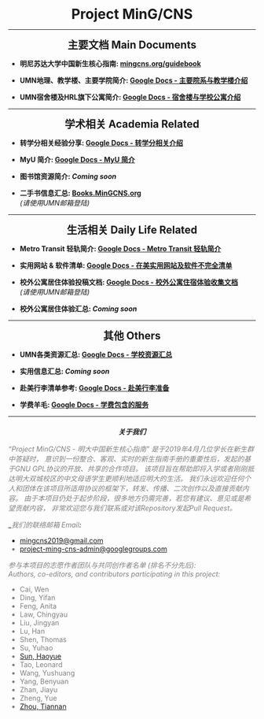<h1 style="margin: 0 auto; text-align: center; font-weight: bold;">
Project MinG/CNS
</h1>

---

<h2 style="margin: 0 auto 10px auto; text-align: center;">主要文档 Main Documents</h2>

- **明尼苏达大学中国新生核心指南: [mingcns.org/guidebook](http://mingcns.org/guidebook)**

- **UMN地理、教学楼、主要学院简介: [Google Docs - 主要院系与教学楼介绍](https://docs.google.com/document/d/1NJdfS0-JRyqahweVOosiPCoDAKOx85srSw-cJOKyc28/edit?usp=sharing)**

- **UMN宿舍楼及HRL旗下公寓简介: [Google Docs - 宿舍楼与学校公寓介绍](https://docs.google.com/document/d/1IQTtcAxEwsoyqN_DnkOeoRyfbmOFVCYXtdkKgba6fgk/edit?usp=sharing)**

---

<h2 style="margin: 0 auto 10px auto; text-align: center;">学术相关 Academia Related</h2>

- **转学分相关经验分享: [Google Docs - 转学分相关介绍](https://docs.google.com/document/d/1XTFisc8i_bUdBH2rpmU2p2Rq8T8johQ0Ca7JgyhLXVI/edit?usp=sharing)**

- **MyU 简介: [Google Docs - MyU 简介](https://docs.google.com/document/d/1be9-hePpLw9f_bsaVRIJxPET0JXp1kD4PuRb3J2_M28/edit?usp=sharing)**

- **图书馆资源简介: _Coming soon_**

- **二手书信息汇总: [Books.MinGCNS.org](http://books.mingcns.org)**  
_(请使用UMN邮箱登陆)_

---

<h2 style="margin: 0 auto 10px auto; text-align: center;">生活相关 Daily Life Related</h2>

- **Metro Transit 轻轨简介: [Google Docs - Metro Transit 轻轨简介](https://docs.google.com/document/d/1L41K23U9caxq-LI0czEyIONrn4HgphJZRxccHq7L-xg/edit?usp=sharing)**

- **实用网站 & 软件清单: [Google Docs - 在美实用网站及软件不完全清单](https://docs.google.com/document/d/11jLN2kKcfV6ZSPVkrWeKdF5GrRrc00iKTdfQqhjA044/edit?usp=sharing)**

- **校外公寓居住体验投稿文档: [Google Docs - 校外公寓住宿体验收集文档](https://docs.google.com/document/d/1ngJgvJHpXnkCUGh_BuKL2OhEj4we9tY6eKFgxbkGQ-0/edit?usp=sharing)**  
_(请使用UMN邮箱登陆)_

- **校外公寓居住体验汇总: _Coming soon_**

---

<h2 style="margin: 0 auto 10px auto; text-align: center;">其他 Others</h2>

- **UMN各类资源汇总: [Google Docs - 学校资源汇总](https://docs.google.com/document/d/1A06CgDp7ACYyA0KuVCJNnurALSzsBHE4JaqXIw-2SpU/edit?usp=sharing)**

- **实用信息汇总: _Coming soon_**

- **赴美行李清单参考: [Google Docs - 赴美行李准备](https://docs.google.com/document/d/1lplKvfPrmqKd0_zQU2Ut9Wsi2gVoQPqrdZDRaTcUuBE/edit?usp=sharing)**

- **学费羊毛: [Google Docs - 学费包含的服务](https://docs.google.com/document/d/1Cu6NbOQzmb3fjdwdPt0XP6O9x4nsrraB5U31HOBMsBU/edit?usp=sharing)**

---

<p style="margin: 20px auto 15px auto; text-align: center; font-style: italic; font-weight: bold;" id="about-us">
关于我们
</p>

_<font color="grey">“Project MinG/CNS - 明大中国新生核心指南" 是于2019年4月几位学长在新生群中答疑时， 意识到一份整合、客观、实时的新生指南手册的重要性后，发起的基于GNU GPL协议的开放、共享的合作项目。 该项目旨在帮助即将入学或者刚刚抵达明大双城校区的中文母语学生更顺利地适应明大的生活。 我们永远欢迎任何个人和团体在该项目所适用协议的框架下，转发、传播、二次创作以及直接贡献内容。 由于本项目仍处于起步阶段，很多地方仍需完善，若您有建议、意见或是希望贡献内容， 非常欢迎您与我们联系或对该Repository发起Pull Request。</font>_

_<font color="grey">_我们的联络邮箱 Email</font>:_  
* <font color="grey">[mingcns2019@gmail.com](mailto:MinGCNS2019@gmail.com)
* <font color="grey">[project-ming-cns-admin@googlegroups.com](mailto:project-ming-cns-admin@googlegroups.com)

_<font color="grey">参与本项目的志愿作者团队与共同创作者名单 (排名不分先后):</font>_  
_<font color="grey">Authors, co-editors, and contributors participating in this project:</font>_

* <font color="grey">Cai, Wen</font>
* <font color="grey">Ding, Yifan</font>
* <font color="grey">Feng, Anita</font>
* <font color="grey">Law, Chingyau</font>
* <font color="grey">Liu, Jingyan</font>
* <font color="grey">Lu, Han</font>
* <font color="grey">Shen, Thomas</font>
* <font color="grey">Su, Yuhao</font>
* <font color="grey">[Sun, Haoyue](https://github.com/H-Yue-Sun)</font>
* <font color="grey">Tao, Leonard</font>
* <font color="grey">Wang, Yushuang</font>
* <font color="grey">Yang, Benyuan</font>
* <font color="grey">Zhan, Jiayu</font>
* <font color="grey">Zheng, Yue</font>
* <font color="grey">[Zhou, Tiannan](https://github.com/TrotylTN)</font>

